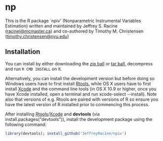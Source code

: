 # np

This is the R package `npiv' (Nonparametric Instrumental Variables Estimation) written and maintained by Jeffrey S. Racine (racinej@mcmaster.ca) and co-authored by Timothy M. Christensen (timothy.christensen@nyu.edu)

## Installation

You can install by either downloading the [zip
 ball](https://github.com/JeffreyRacine/npiv/zipball/main)
 or [tar
 ball](https://github.com/JeffreyRacine/npiv/tarball/main),
 decompress and run `R CMD INSTALL` on it.

Alternatively, you can install the development version but before
doing so Windows users have to first install
[Rtools](https://cran.r-project.org/bin/windows/Rtools/), while OS X
users have to first install
[Xcode](https://apps.apple.com/us/app/xcode/id497799835) and the
command line tools (in OS X 10.9 or higher, once you have Xcode
installed, open a terminal and run xcode-select --install). Note also
that versions of e.g. Rtools are paired with versions of R so ensure
you have the latest version of R installed prior to commencing this
process.

After installing
[Rtools](https://cran.r-project.org/bin/windows/Rtools/)/[Xcode](https://apps.apple.com/us/app/xcode/id497799835)
and **devtools** (via install.packages("devtools")), install the
development package using the following command:

```r
library(devtools); install_github('JeffreyRacine/npiv')
```

